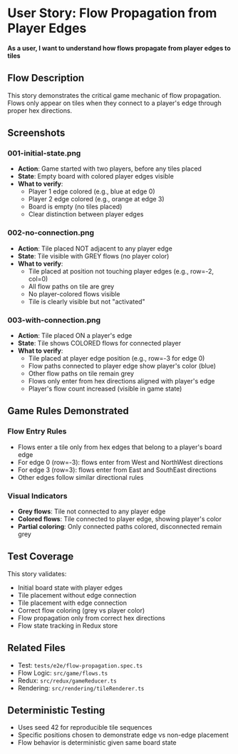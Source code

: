 # User Story: Flow Propagation from Player Edges

**As a user, I want to understand how flows propagate from player edges to tiles**

## Flow Description

This story demonstrates the critical game mechanic of flow propagation. Flows only appear on tiles when they connect to a player's edge through proper hex directions.

## Screenshots

### 001-initial-state.png
- **Action**: Game started with two players, before any tiles placed
- **State**: Empty board with colored player edges visible
- **What to verify**:
  - Player 1 edge colored (e.g., blue at edge 0)
  - Player 2 edge colored (e.g., orange at edge 3)
  - Board is empty (no tiles placed)
  - Clear distinction between player edges

### 002-no-connection.png
- **Action**: Tile placed NOT adjacent to any player edge
- **State**: Tile visible with GREY flows (no player color)
- **What to verify**:
  - Tile placed at position not touching player edges (e.g., row=-2, col=0)
  - All flow paths on tile are grey
  - No player-colored flows visible
  - Tile is clearly visible but not "activated"

### 003-with-connection.png
- **Action**: Tile placed ON a player's edge
- **State**: Tile shows COLORED flows for connected player
- **What to verify**:
  - Tile placed at player edge position (e.g., row=-3 for edge 0)
  - Flow paths connected to player edge show player's color (blue)
  - Other flow paths on tile remain grey
  - Flows only enter from hex directions aligned with player's edge
  - Player's flow count increased (visible in game state)

## Game Rules Demonstrated

### Flow Entry Rules
- Flows enter a tile only from hex edges that belong to a player's board edge
- For edge 0 (row=-3): flows enter from West and NorthWest directions
- For edge 3 (row=3): flows enter from East and SouthEast directions
- Other edges follow similar directional rules

### Visual Indicators
- **Grey flows**: Tile not connected to any player edge
- **Colored flows**: Tile connected to player edge, showing player's color
- **Partial coloring**: Only connected paths colored, disconnected remain grey

## Test Coverage

This story validates:
- Initial board state with player edges
- Tile placement without edge connection
- Tile placement with edge connection
- Correct flow coloring (grey vs player color)
- Flow propagation only from correct hex directions
- Flow state tracking in Redux store

## Related Files
- Test: `tests/e2e/flow-propagation.spec.ts`
- Flow Logic: `src/game/flows.ts`
- Redux: `src/redux/gameReducer.ts`
- Rendering: `src/rendering/tileRenderer.ts`

## Deterministic Testing
- Uses seed 42 for reproducible tile sequences
- Specific positions chosen to demonstrate edge vs non-edge placement
- Flow behavior is deterministic given same board state
